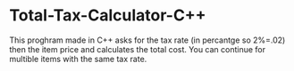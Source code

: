 # Total-Tax-Calculator-C++
This proghram made in C++ asks for the tax rate (in percantge so 2%=.02) then the item price and calculates the total cost. You can continue for multible items with the same tax rate.
